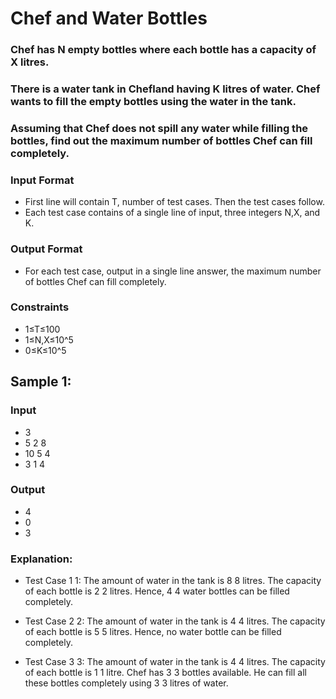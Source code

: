 # Chef and Water Bottles
### Chef has N empty bottles where each bottle has a capacity of X litres.
### There is a water tank in Chefland having K litres of water. Chef wants to fill the empty bottles using the water in the tank.

### Assuming that Chef does not spill any water while filling the bottles, find out the maximum number of bottles Chef can fill completely.

### Input Format
- First line will contain T, number of test cases. Then the test cases follow.
- Each test case contains of a single line of input, three integers N,X, and K.

### Output Format
- For each test case, output in a single line answer, the maximum number of bottles Chef can fill completely.

### Constraints
- 1≤T≤100
- 1≤N,X≤10^5
- 0≤K≤10^5 

## Sample 1:
### Input
- 3
- 5 2 8
- 10 5 4
- 3 1 4

### Output
- 4
- 0
- 3

### Explanation:
- Test Case 
1
1: The amount of water in the tank is 
8
8 litres. The capacity of each bottle is 
2
2 litres. Hence, 
4
4 water bottles can be filled completely.

- Test Case 
2
2: The amount of water in the tank is 
4
4 litres. The capacity of each bottle is 
5
5 litres. Hence, no water bottle can be filled completely.

- Test Case 
3
3: The amount of water in the tank is 
4
4 litres. The capacity of each bottle is 
1
1 litre. Chef has 
3
3 bottles available. He can fill all these bottles completely using 
3
3 litres of water.